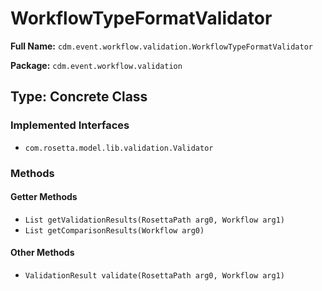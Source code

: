 # WorkflowTypeFormatValidator

**Full Name:** `cdm.event.workflow.validation.WorkflowTypeFormatValidator`

**Package:** `cdm.event.workflow.validation`

## Type: Concrete Class

### Implemented Interfaces

- `com.rosetta.model.lib.validation.Validator`

### Methods

#### Getter Methods

- `List getValidationResults(RosettaPath arg0, Workflow arg1)`
- `List getComparisonResults(Workflow arg0)`

#### Other Methods

- `ValidationResult validate(RosettaPath arg0, Workflow arg1)`

